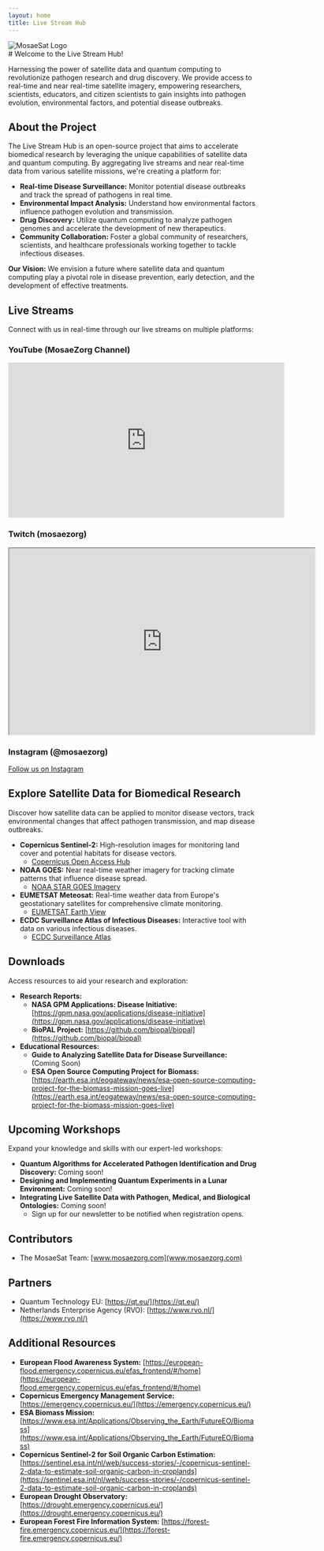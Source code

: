 ```yaml
---
layout: home
title: Live Stream Hub
---
```

<div class="logo-container">
  <img src="{{ site.author_img }}" alt="MosaeSat Logo" class="logo">
</div>
# Welcome to the Live Stream Hub!

Harnessing the power of satellite data and quantum computing to revolutionize pathogen research and drug discovery. We provide access to real-time and near real-time satellite imagery, empowering researchers, scientists, educators, and citizen scientists to gain insights into pathogen evolution, environmental factors, and potential disease outbreaks.

## About the Project

The Live Stream Hub is an open-source project that aims to accelerate biomedical research by leveraging the unique capabilities of satellite data and quantum computing. By aggregating live streams and near real-time data from various satellite missions, we're creating a platform for:

* **Real-time Disease Surveillance:**  Monitor potential disease outbreaks and track the spread of pathogens in real time.
* **Environmental Impact Analysis:** Understand how environmental factors influence pathogen evolution and transmission.
* **Drug Discovery:** Utilize quantum computing to analyze pathogen genomes and accelerate the development of new therapeutics.
* **Community Collaboration:** Foster a global community of researchers, scientists, and healthcare professionals working together to tackle infectious diseases.

**Our Vision:** We envision a future where satellite data and quantum computing play a pivotal role in disease prevention, early detection, and the development of effective treatments.

## Live Streams

Connect with us in real-time through our live streams on multiple platforms:

### YouTube (MosaeZorg Channel)

<iframe width="560" height="315" src="https://www.youtube.com/embed/live_stream?channel=UCe848Qm8e9QiwO6F9_yMZHg" title="YouTube live stream player" frameborder="0" allow="accelerometer; autoplay; clipboard-write; encrypted-media; gyroscope; picture-in-picture; web-share" allowfullscreen></iframe>


### Twitch (mosaezorg)

<iframe 
  src="https://player.twitch.tv/?channel=mosaezorg&parent=mosaesat.github.io"
  height="378"
  width="620"
  allowfullscreen="true">
</iframe>


### Instagram (@mosaezorg)

[Follow us on Instagram](https://www.instagram.com/mosaezorg/)


## Explore Satellite Data for Biomedical Research

Discover how satellite data can be applied to monitor disease vectors, track environmental changes that affect pathogen transmission, and map disease outbreaks.

* **Copernicus Sentinel-2:** High-resolution images for monitoring land cover and potential habitats for disease vectors.
   * [Copernicus Open Access Hub](https://scihub.copernicus.eu/)
* **NOAA GOES:** Near real-time weather imagery for tracking climate patterns that influence disease spread.
   * [NOAA STAR GOES Imagery](https://www.star.nesdis.noaa.gov/GOES/)
* **EUMETSAT Meteosat:**  Real-time weather data from Europe's geostationary satellites for comprehensive climate monitoring.
   * [EUMETSAT Earth View](https://www.eumetsat.int/real-time-imagery/earth-view/)
* **ECDC Surveillance Atlas of Infectious Diseases:** Interactive tool with data on various infectious diseases.
    * [ECDC Surveillance Atlas](https://atlas.ecdc.europa.eu/public/index.aspx)

## Downloads

Access resources to aid your research and exploration:

* **Research Reports:**
    * **NASA GPM Applications: Disease Initiative:** [https://gpm.nasa.gov/applications/disease-initiative](https://gpm.nasa.gov/applications/disease-initiative)
    * **BioPAL Project:** [https://github.com/biopal/biopal](https://github.com/biopal/biopal)
* **Educational Resources:**
    * **Guide to Analyzing Satellite Data for Disease Surveillance:** (Coming Soon)
    * **ESA Open Source Computing Project for Biomass:** [https://earth.esa.int/eogateway/news/esa-open-source-computing-project-for-the-biomass-mission-goes-live](https://earth.esa.int/eogateway/news/esa-open-source-computing-project-for-the-biomass-mission-goes-live)

## Upcoming Workshops

Expand your knowledge and skills with our expert-led workshops:

* **Quantum Algorithms for Accelerated Pathogen Identification and Drug Discovery:** Coming soon!
* **Designing and Implementing Quantum Experiments in a Lunar Environment:** Coming soon!
* **Integrating Live Satellite Data with Pathogen, Medical, and Biological Ontologies:** Coming soon!
    * Sign up for our newsletter to be notified when registration opens.

## Contributors

* The MosaeSat Team: [www.mosaezorg.com](www.mosaezorg.com)

## Partners
* Quantum Technology EU: [https://qt.eu/](https://qt.eu/)
* Netherlands Enterprise Agency (RVO): [https://www.rvo.nl/](https://www.rvo.nl/)

## Additional Resources

* **European Flood Awareness System:** [https://european-flood.emergency.copernicus.eu/efas_frontend/#/home](https://european-flood.emergency.copernicus.eu/efas_frontend/#/home)
* **Copernicus Emergency Management Service:** [https://emergency.copernicus.eu/](https://emergency.copernicus.eu/)
* **ESA Biomass Mission:** [https://www.esa.int/Applications/Observing_the_Earth/FutureEO/Biomass](https://www.esa.int/Applications/Observing_the_Earth/FutureEO/Biomass)
* **Copernicus Sentinel-2 for Soil Organic Carbon Estimation:** [https://sentinel.esa.int/nl/web/success-stories/-/copernicus-sentinel-2-data-to-estimate-soil-organic-carbon-in-croplands](https://sentinel.esa.int/nl/web/success-stories/-/copernicus-sentinel-2-data-to-estimate-soil-organic-carbon-in-croplands)
* **European Drought Observatory:** [https://drought.emergency.copernicus.eu/](https://drought.emergency.copernicus.eu/)
* **European Forest Fire Information System:** [https://forest-fire.emergency.copernicus.eu/](https://forest-fire.emergency.copernicus.eu/)
